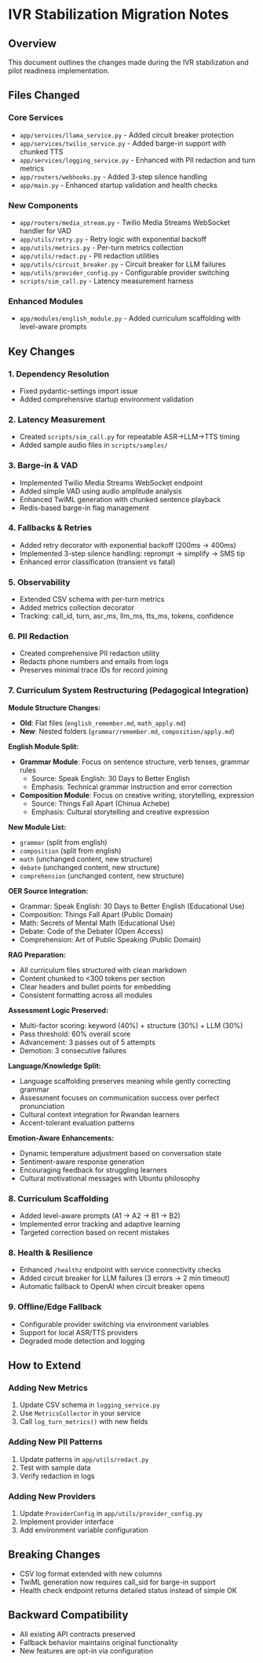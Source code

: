 # IVR Stabilization Migration Notes

## Overview

This document outlines the changes made during the IVR stabilization and pilot readiness implementation.

## Files Changed

### Core Services
- `app/services/llama_service.py` - Added circuit breaker protection
- `app/services/twilio_service.py` - Added barge-in support with chunked TTS
- `app/services/logging_service.py` - Enhanced with PII redaction and turn metrics
- `app/routers/webhooks.py` - Added 3-step silence handling
- `app/main.py` - Enhanced startup validation and health checks

### New Components
- `app/routers/media_stream.py` - Twilio Media Streams WebSocket handler for VAD
- `app/utils/retry.py` - Retry logic with exponential backoff
- `app/utils/metrics.py` - Per-turn metrics collection
- `app/utils/redact.py` - PII redaction utilities
- `app/utils/circuit_breaker.py` - Circuit breaker for LLM failures
- `app/utils/provider_config.py` - Configurable provider switching
- `scripts/sim_call.py` - Latency measurement harness

### Enhanced Modules
- `app/modules/english_module.py` - Added curriculum scaffolding with level-aware prompts

## Key Changes

### 1. Dependency Resolution
- Fixed pydantic-settings import issue
- Added comprehensive startup environment validation

### 2. Latency Measurement
- Created `scripts/sim_call.py` for repeatable ASR→LLM→TTS timing
- Added sample audio files in `scripts/samples/`

### 3. Barge-in & VAD
- Implemented Twilio Media Streams WebSocket endpoint
- Added simple VAD using audio amplitude analysis
- Enhanced TwiML generation with chunked sentence playback
- Redis-based barge-in flag management

### 4. Fallbacks & Retries
- Added retry decorator with exponential backoff (200ms → 400ms)
- Implemented 3-step silence handling: reprompt → simplify → SMS tip
- Enhanced error classification (transient vs fatal)

### 5. Observability
- Extended CSV schema with per-turn metrics
- Added metrics collection decorator
- Tracking: call_id, turn, asr_ms, llm_ms, tts_ms, tokens, confidence

### 6. PII Redaction
- Created comprehensive PII redaction utility
- Redacts phone numbers and emails from logs
- Preserves minimal trace IDs for record joining

### 7. Curriculum System Restructuring (Pedagogical Integration)

**Module Structure Changes:**
- **Old**: Flat files (`english_remember.md`, `math_apply.md`)
- **New**: Nested folders (`grammar/remember.md`, `composition/apply.md`)

**English Module Split:**
- **Grammar Module**: Focus on sentence structure, verb tenses, grammar rules
  - Source: Speak English: 30 Days to Better English
  - Emphasis: Technical grammar instruction and error correction
- **Composition Module**: Focus on creative writing, storytelling, expression
  - Source: Things Fall Apart (Chinua Achebe)
  - Emphasis: Cultural storytelling and creative expression

**New Module List:**
- `grammar` (split from english)
- `composition` (split from english) 
- `math` (unchanged content, new structure)
- `debate` (unchanged content, new structure)
- `comprehension` (unchanged content, new structure)

**OER Source Integration:**
- Grammar: Speak English: 30 Days to Better English (Educational Use)
- Composition: Things Fall Apart (Public Domain)
- Math: Secrets of Mental Math (Educational Use)
- Debate: Code of the Debater (Open Access)
- Comprehension: Art of Public Speaking (Public Domain)

**RAG Preparation:**
- All curriculum files structured with clean markdown
- Content chunked to <300 tokens per section
- Clear headers and bullet points for embedding
- Consistent formatting across all modules

**Assessment Logic Preserved:**
- Multi-factor scoring: keyword (40%) + structure (30%) + LLM (30%)
- Pass threshold: 60% overall score
- Advancement: 3 passes out of 5 attempts
- Demotion: 3 consecutive failures

**Language/Knowledge Split:**
- Language scaffolding preserves meaning while gently correcting grammar
- Assessment focuses on communication success over perfect pronunciation
- Cultural context integration for Rwandan learners
- Accent-tolerant evaluation patterns

**Emotion-Aware Enhancements:**
- Dynamic temperature adjustment based on conversation state
- Sentiment-aware response generation
- Encouraging feedback for struggling learners
- Cultural motivational messages with Ubuntu philosophy

### 8. Curriculum Scaffolding
- Added level-aware prompts (A1 → A2 → B1 → B2)
- Implemented error tracking and adaptive learning
- Targeted correction based on recent mistakes

### 8. Health & Resilience
- Enhanced `/healthz` endpoint with service connectivity checks
- Added circuit breaker for LLM failures (3 errors → 2 min timeout)
- Automatic fallback to OpenAI when circuit breaker opens

### 9. Offline/Edge Fallback
- Configurable provider switching via environment variables
- Support for local ASR/TTS providers
- Degraded mode detection and logging

## How to Extend

### Adding New Metrics
1. Update CSV schema in `logging_service.py`
2. Use `MetricsCollector` in your service
3. Call `log_turn_metrics()` with new fields

### Adding New PII Patterns
1. Update patterns in `app/utils/redact.py`
2. Test with sample data
3. Verify redaction in logs

### Adding New Providers
1. Update `ProviderConfig` in `app/utils/provider_config.py`
2. Implement provider interface
3. Add environment variable configuration

## Breaking Changes

- CSV log format extended with new columns
- TwiML generation now requires call_sid for barge-in support
- Health check endpoint returns detailed status instead of simple OK

## Backward Compatibility

- All existing API contracts preserved
- Fallback behavior maintains original functionality
- New features are opt-in via configuration
